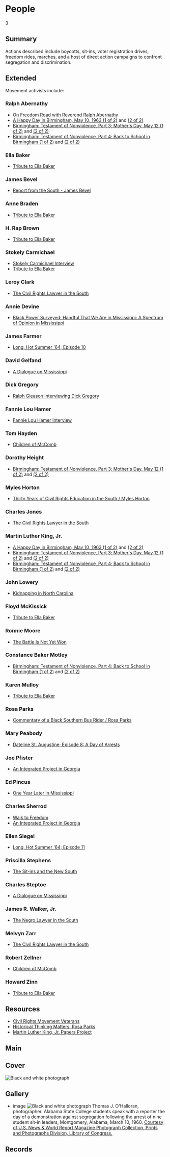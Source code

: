 # People

3

## Summary

Actions described include boycotts, sit-ins, voter registration drives, freedom rides, marches,
and a host of direct action campaigns to confront segregation and discrimination.

## Extended

Movement activists include:

### Ralph Abernathy

-	[On Freedom Road with Reverend Ralph Abernathy](/catalog/cpb-aacip_28-cz3222rk4w)
-	[A Happy Day in Birmingham, May 10, 1963 (1 of 2)](/catalog/cpb-aacip_500-r785p02p) and [(2 of 2)](/catalog/cpb-aacip_500-m9023j32)
-	[Birmingham: Testament of Nonviolence, Part 3; Mother's Day, May 12 (1 of 2)](/catalog/cpb-aacip_500-ff3m1j0m) and [(2 of 2)](/catalog/cpb-aacip_500-cj87n27n)
-	[Birmingham: Testament of Nonviolence, Part 4; Back to School in Birmingham (1 of 2)](/catalog/cpb-aacip_500-jq0svz1h) and [(2 of 2)](/catalog/cpb-aacip_500-z60c1503)

### Ella Baker

- [Tribute to Ella Baker](/catalog/cpb-aacip_28-125q814w5v)

### James Bevel

- [Report from the South - James Bevel](/catalog/cpb-aacip_28-j09w08ws94)

### Anne Braden

- [Tribute to Ella Baker](/catalog/cpb-aacip_28-125q814w5v)

### H. Rap Brown

- [Tribute to Ella Baker](/catalog/cpb-aacip_28-125q814w5v)

### Stokely Carmichael

- [Stokely Carmichael Interview](/catalog/cpb-aacip_28-zw18k75h85)
- [Tribute to Ella Baker](/catalog/cpb-aacip_28-125q814w5v)

### Leroy Clark

- [The Civil Rights Lawyer in the South](/catalog/cpb-aacip_28-1g0ht2gg9n)

### Annie Devine

- [Black Power Surveyed; Handful That We Are in Mississippi: A Spectrum of Opinion in Mississippi](/catalog/cpb-aacip_15-9cj87k60)

### James Farmer

- [Long, Hot Summer '64; Episode 10](/catalog/cpb-aacip_15-87brvgm3)

### David Gelfand

- [A Dialogue on Mississippi](/catalog/cpb-aacip_15-945qgb91)

### Dick Gregory

- [Ralph Gleason Interviewing Dick Gregory](/catalog/cpb-aacip_28-k649p2wm6m)

### Fannie Lou Hamer

- [Fannie Lou Hamer Interview](/catalog/cpb-aacip_28-bg2h70895r)

### Tom Hayden

- [Children of McComb](/catalog/cpb-aacip_28-sj19k46b34)

### Dorothy Height

-	[Birmingham: Testament of Nonviolence, Part 3; Mother's Day, May 12 (1 of 2)](/catalog/cpb-aacip_500-ff3m1j0m) and [(2 of 2)](/catalog/cpb-aacip_500-cj87n27n)

### Myles Horton

- [Thirty Years of Civil Rights Education in the South / Myles Horton](/catalog/cpb-aacip_28-xp6tx35q0h)

### Charles Jones

- [The Civil Rights Lawyer in the South](/catalog/cpb-aacip_28-1g0ht2gg9n)

### Martin Luther King, Jr.

-	[A Happy Day in Birmingham, May 10, 1963 (1 of 2)](/catalog/cpb-aacip_500-r785p02p) and [(2 of 2)](/catalog/cpb-aacip_500-m9023j32)
-	[Birmingham: Testament of Nonviolence, Part 3; Mother's Day, May 12 (1 of 2)](/catalog/cpb-aacip_500-ff3m1j0m) and [(2 of 2)](/catalog/cpb-aacip_500-cj87n27n)
-	[Birmingham: Testament of Nonviolence, Part 4; Back to School in Birmingham (1 of 2)](/catalog/cpb-aacip_500-jq0svz1h) and [(2 of 2)](/catalog/cpb-aacip_500-z60c1503)

### John Lowery

- [Kidnapping in North Carolina](/catalog/cpb-aacip_28-h707w67k6x)

### Floyd McKissick

- [Tribute to Ella Baker](/catalog/cpb-aacip_28-125q814w5v)

### Ronnie Moore

- [The Battle Is Not Yet Won](/catalog/cpb-aacip_28-2z12n4zs1w)

### Constance Baker Motley

-	[Birmingham: Testament of Nonviolence, Part 4; Back to School in Birmingham (1 of 2)](/catalog/cpb-aacip_500-jq0svz1h) and [(2 of 2)](/catalog/cpb-aacip_500-z60c1503)

### Karen Mulloy

- [Tribute to Ella Baker](/catalog/cpb-aacip_28-125q814w5v)

### Rosa Parks

- [Commentary of a Black Southern Bus Rider / Rosa Parks](/catalog/cpb-aacip_28-kw57d2qp45)

### Mary Peabody

- [Dateline St. Augustine; Episode 8: A Day of Arrests](/catalog/cpb-aacip_15-87brvgz0)

### Joe Pfister

- [An Integrated Project in Georgia](/catalog/cpb-aacip_28-mk6542jr2r)

### Ed Pincus

- [One Year Later in Mississippi](/catalog/cpb-aacip_15-88qc028z)

### Charles Sherrod

- [Walk to Freedom](/catalog/cpb-aacip_28-m61bk17469)
- [An Integrated Project in Georgia](/catalog/cpb-aacip_28-mk6542jr2r)

### Ellen Siegel

- [Long, Hot Summer '64; Episode 11](/catalog/cpb-aacip_15-1615f47p)

### Priscilla Stephens

- [The Sit-ins and the New South](/catalog/cpb-aacip_28-br8mc8rr6z)

### Charles Steptoe

-  [A Dialogue on Mississippi](/catalog/cpb-aacip_15-945qgb91)

### James R. Walker, Jr.

-  [The Negro Lawyer in the South](/catalog/cpb-aacip_28-4t6f18sn70)

### Melvyn Zarr

- [The Civil Rights Lawyer in the South](/catalog/cpb-aacip_28-1g0ht2gg9n)

### Robert Zellner

-  [Children of McComb](/catalog/cpb-aacip_28-sj19k46b34)

### Howard Zinn

- [Tribute to Ella Baker](/catalog/cpb-aacip_28-125q814w5v)

## Resources

- [Civil Rights Movement Veterans](http://www.crmvet.org/index.htm)
- [Historical Thinking Matters: Rosa Parks](http://historicalthinkingmatters.org/rosaparks/)
- [Martin Luther King, Jr. Papers Project](https://kinginstitute.stanford.edu/king-papers/about-papers-project)

## Main

## Cover

  <img title="Cover Image" alt="Black and white photograph" src="https://s3.amazonaws.com/americanarchive.org/exhibits/CivilRights_People.jpg">

## Gallery

- <a class="type">image</a>
  <img alt="Black and white photograph" src="https://s3.amazonaws.com/americanarchive.org/exhibits/CivilRights_People.jpg">
  <a class="caption-text">Thomas J. O'Halloran, photographer. Alabama State College students speak with a reporter the day of a demonstration against segregation following the arrest of nine student sit-in leaders, Montgomery, Alabama, March 10, 1960.</a>
  <a class="credit-link" href="https://www.loc.gov/rr/print/">Courtesy of U.S. News & World Report Magazine Photograph Collection, Prints and Photographs Division, Library of Congress.</a>

## Records
